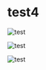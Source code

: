 # test4

![test](https://i.gyazo.com/49cd7bdd7e20c2285c295f45be3a7462.png)

![test](https://i.gyazo.com/d146b3a908a9fee341e194e90c119975.png)

![test](https://i.gyazo.com/3967a0bbfe5aba0720239913a79555af.png)
